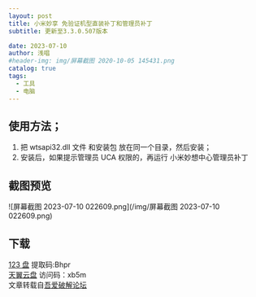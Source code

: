 ```yaml
---
layout: post
title: 小米妙享 免验证机型直装补丁和管理员补丁
subtitle: 更新至3.3.0.507版本

date: 2023-07-10
author: 浅唱
#header-img: img/屏幕截图 2020-10-05 145431.png
catalog: true
tags:
  - 工具
  - 电脑
---
```


## 使用方法；

1. 把 wtsapi32.dll 文件 和安装包 放在同一个目录，然后安装；
2. 安装后，如果提示管理员 UCA 权限的，再运行 小米妙想中心管理员补丁

## 截图预览

![屏幕截图 2023-07-10 022609.png](/img/屏幕截图 2023-07-10 022609.png)

## 下载

[123 盘](https://www.123pan.com/s/b4VUVv-q1NJv.html) 提取码:Bhpr  
[天翼云盘](https://cloud.189.cn/t/UB7vYbr6Bv2a) 访问码：xb5m  
文章转载自[吾爱破解论坛](https://www.52pojie.cn/thread-1806548-1-1.html)
